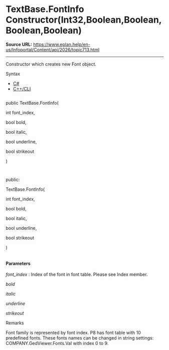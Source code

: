 # TextBase.FontInfo Constructor(Int32,Boolean,Boolean,Boolean,Boolean)

**Source URL:** https://www.eplan.help/en-us/Infoportal/Content/api/2026/topic713.html

---

Constructor which creates new Font object.

Syntax

- [C#](#i-syntax-CS)
- [C++/CLI](#i-syntax-CPP2005)

```
```
public TextBase.FontInfo( 

   int font_index,

   bool bold,

   bool italic,

   bool underline,

   bool strikeout

)
```
```

```
```
public:

TextBase.FontInfo( 

   int font_index,

   bool bold,

   bool italic,

   bool underline,

   bool strikeout

)
```
```

#### Parameters

*font\_index*
:   Index of the font in font table. Please see Index member.

*bold*


*italic*


*underline*


*strikeout*

Remarks

Font family is represented by font index. P8 has font table with 10 predefined fonts. These fonts names can be changed in string settings: COMPANY.GedViewer.Fonts.Val with index 0 to 9.
